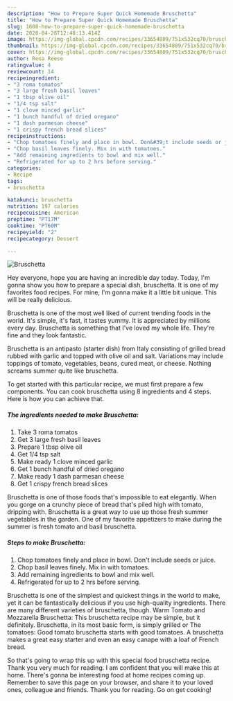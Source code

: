 ```yaml
---
description: "How to Prepare Super Quick Homemade Bruschetta"
title: "How to Prepare Super Quick Homemade Bruschetta"
slug: 1608-how-to-prepare-super-quick-homemade-bruschetta
date: 2020-04-28T12:48:13.414Z
image: https://img-global.cpcdn.com/recipes/33654809/751x532cq70/bruschetta-recipe-main-photo.jpg
thumbnail: https://img-global.cpcdn.com/recipes/33654809/751x532cq70/bruschetta-recipe-main-photo.jpg
cover: https://img-global.cpcdn.com/recipes/33654809/751x532cq70/bruschetta-recipe-main-photo.jpg
author: Rena Reese
ratingvalue: 4
reviewcount: 14
recipeingredient:
- "3 roma tomatos"
- "3 large fresh basil leaves"
- "1 tbsp olive oil"
- "1/4 tsp salt"
- "1 clove minced garlic"
- "1 bunch handful of dried oregano"
- "1 dash parmesan cheese"
- "1 crispy french bread slices"
recipeinstructions:
- "Chop tomatoes finely and place in bowl. Don&#39;t include seeds or juice."
- "Chop basil leaves finely. Mix in with tomatoes."
- "Add remaining ingredients to bowl and mix well."
- "Refrigerated for up to 2 hrs before serving."
categories:
- Recipe
tags:
- bruschetta

katakunci: bruschetta 
nutrition: 197 calories
recipecuisine: American
preptime: "PT17M"
cooktime: "PT60M"
recipeyield: "2"
recipecategory: Dessert

---
```



![Bruschetta](https://img-global.cpcdn.com/recipes/33654809/751x532cq70/bruschetta-recipe-main-photo.jpg)

Hey everyone, hope you are having an incredible day today. Today, I'm gonna show you how to prepare a special dish, bruschetta. It is one of my favorites food recipes. For mine, I'm gonna make it a little bit unique. This will be really delicious.

Bruschetta is one of the most well liked of current trending foods in the world. It's simple, it's fast, it tastes yummy. It is appreciated by millions every day. Bruschetta is something that I've loved my whole life. They're fine and they look fantastic.

Bruschetta is an antipasto (starter dish) from Italy consisting of grilled bread rubbed with garlic and topped with olive oil and salt. Variations may include toppings of tomato, vegetables, beans, cured meat, or cheese. Nothing screams summer quite like bruschetta.


To get started with this particular recipe, we must first prepare a few components. You can cook bruschetta using 8 ingredients and 4 steps. Here is how you can achieve that.

<!--inarticleads1-->

##### The ingredients needed to make Bruschetta:

1. Take 3 roma tomatos
1. Get 3 large fresh basil leaves
1. Prepare 1 tbsp olive oil
1. Get 1/4 tsp salt
1. Make ready 1 clove minced garlic
1. Get 1 bunch handful of dried oregano
1. Make ready 1 dash parmesan cheese
1. Get 1 crispy french bread slices


Bruschetta is one of those foods that&#39;s impossible to eat elegantly. When you gorge on a crunchy piece of bread that&#39;s piled high with tomato, dripping with. Bruschetta is a great way to use up those fresh summer vegetables in the garden. One of my favorite appetizers to make during the summer is fresh tomato and basil bruschetta. 

<!--inarticleads2-->

##### Steps to make Bruschetta:

1. Chop tomatoes finely and place in bowl. Don&#39;t include seeds or juice.
1. Chop basil leaves finely. Mix in with tomatoes.
1. Add remaining ingredients to bowl and mix well.
1. Refrigerated for up to 2 hrs before serving.


Bruschetta is one of the simplest and quickest things in the world to make, yet it can be fantastically delicious if you use high-quality ingredients. There are many different varieties of bruschetta, though. Warm Tomato and Mozzarella Bruschetta: This bruschetta recipe may be simple, but it definitely. Bruschetta, in its most basic form, is simply grilled or The tomatoes: Good tomato bruschetta starts with good tomatoes. A bruschetta makes a great easy starter and even an easy canape with a loaf of French bread. 

So that's going to wrap this up with this special food bruschetta recipe. Thank you very much for reading. I am confident that you will make this at home. There's gonna be interesting food at home recipes coming up. Remember to save this page on your browser, and share it to your loved ones, colleague and friends. Thank you for reading. Go on get cooking!
